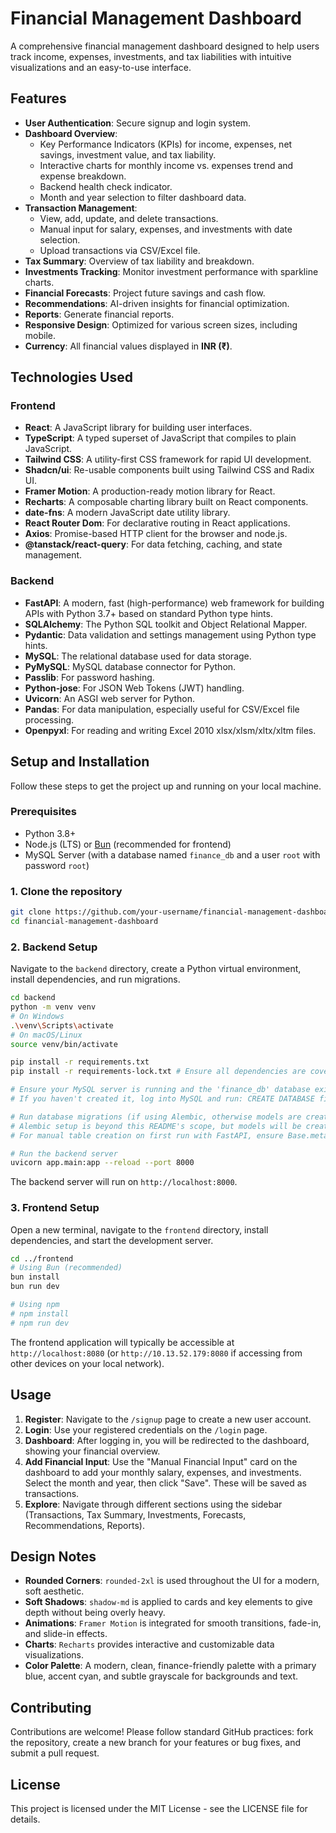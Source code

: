 # Financial Management Dashboard

A comprehensive financial management dashboard designed to help users track income, expenses, investments, and tax liabilities with intuitive visualizations and an easy-to-use interface.

## Features

*   **User Authentication**: Secure signup and login system.
*   **Dashboard Overview**:
    *   Key Performance Indicators (KPIs) for income, expenses, net savings, investment value, and tax liability.
    *   Interactive charts for monthly income vs. expenses trend and expense breakdown.
    *   Backend health check indicator.
    *   Month and year selection to filter dashboard data.
*   **Transaction Management**:
    *   View, add, update, and delete transactions.
    *   Manual input for salary, expenses, and investments with date selection.
    *   Upload transactions via CSV/Excel file.
*   **Tax Summary**: Overview of tax liability and breakdown.
*   **Investments Tracking**: Monitor investment performance with sparkline charts.
*   **Financial Forecasts**: Project future savings and cash flow.
*   **Recommendations**: AI-driven insights for financial optimization.
*   **Reports**: Generate financial reports.
*   **Responsive Design**: Optimized for various screen sizes, including mobile.
*   **Currency**: All financial values displayed in **INR (₹)**.

## Technologies Used

### Frontend
*   **React**: A JavaScript library for building user interfaces.
*   **TypeScript**: A typed superset of JavaScript that compiles to plain JavaScript.
*   **Tailwind CSS**: A utility-first CSS framework for rapid UI development.
*   **Shadcn/ui**: Re-usable components built using Tailwind CSS and Radix UI.
*   **Framer Motion**: A production-ready motion library for React.
*   **Recharts**: A composable charting library built on React components.
*   **date-fns**: A modern JavaScript date utility library.
*   **React Router Dom**: For declarative routing in React applications.
*   **Axios**: Promise-based HTTP client for the browser and node.js.
*   **@tanstack/react-query**: For data fetching, caching, and state management.

### Backend
*   **FastAPI**: A modern, fast (high-performance) web framework for building APIs with Python 3.7+ based on standard Python type hints.
*   **SQLAlchemy**: The Python SQL toolkit and Object Relational Mapper.
*   **Pydantic**: Data validation and settings management using Python type hints.
*   **MySQL**: The relational database used for data storage.
*   **PyMySQL**: MySQL database connector for Python.
*   **Passlib**: For password hashing.
*   **Python-jose**: For JSON Web Tokens (JWT) handling.
*   **Uvicorn**: An ASGI web server for Python.
*   **Pandas**: For data manipulation, especially useful for CSV/Excel file processing.
*   **Openpyxl**: For reading and writing Excel 2010 xlsx/xlsm/xltx/xltm files.

## Setup and Installation

Follow these steps to get the project up and running on your local machine.

### Prerequisites

*   Python 3.8+
*   Node.js (LTS) or [Bun](https://bun.sh/docs/installation) (recommended for frontend)
*   MySQL Server (with a database named `finance_db` and a user `root` with password `root`)

### 1. Clone the repository

```bash
git clone https://github.com/your-username/financial-management-dashboard.git
cd financial-management-dashboard
```

### 2. Backend Setup

Navigate to the `backend` directory, create a Python virtual environment, install dependencies, and run migrations.

```bash
cd backend
python -m venv venv
# On Windows
.\venv\Scripts\activate
# On macOS/Linux
source venv/bin/activate

pip install -r requirements.txt
pip install -r requirements-lock.txt # Ensure all dependencies are covered

# Ensure your MySQL server is running and the 'finance_db' database exists.
# If you haven't created it, log into MySQL and run: CREATE DATABASE finance_db;

# Run database migrations (if using Alembic, otherwise models are created on startup)
# Alembic setup is beyond this README's scope, but models will be created by FastAPI on first run.
# For manual table creation on first run with FastAPI, ensure Base.metadata.create_all(bind=engine) is uncommented in main.py

# Run the backend server
uvicorn app.main:app --reload --port 8000
```
The backend server will run on `http://localhost:8000`.

### 3. Frontend Setup

Open a new terminal, navigate to the `frontend` directory, install dependencies, and start the development server.

```bash
cd ../frontend
# Using Bun (recommended)
bun install
bun run dev

# Using npm
# npm install
# npm run dev
```
The frontend application will typically be accessible at `http://localhost:8080` (or `http://10.13.52.179:8080` if accessing from other devices on your local network).

## Usage

1.  **Register**: Navigate to the `/signup` page to create a new user account.
2.  **Login**: Use your registered credentials on the `/login` page.
3.  **Dashboard**: After logging in, you will be redirected to the dashboard, showing your financial overview.
4.  **Add Financial Input**: Use the "Manual Financial Input" card on the dashboard to add your monthly salary, expenses, and investments. Select the month and year, then click "Save". These will be saved as transactions.
5.  **Explore**: Navigate through different sections using the sidebar (Transactions, Tax Summary, Investments, Forecasts, Recommendations, Reports).

## Design Notes

*   **Rounded Corners**: `rounded-2xl` is used throughout the UI for a modern, soft aesthetic.
*   **Soft Shadows**: `shadow-md` is applied to cards and key elements to give depth without being overly heavy.
*   **Animations**: `Framer Motion` is integrated for smooth transitions, fade-in, and slide-in effects.
*   **Charts**: `Recharts` provides interactive and customizable data visualizations.
*   **Color Palette**: A modern, clean, finance-friendly palette with a primary blue, accent cyan, and subtle grayscale for backgrounds and text.

## Contributing

Contributions are welcome! Please follow standard GitHub practices: fork the repository, create a new branch for your features or bug fixes, and submit a pull request.

## License

This project is licensed under the MIT License - see the LICENSE file for details.
